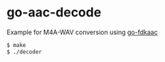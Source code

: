 # go-aac-decode
Example for M4A-WAV conversion using [go-fdkaac](https://github.com/winlinvip/go-fdkaac)

```sh
$ make
$ ./decoder
```

